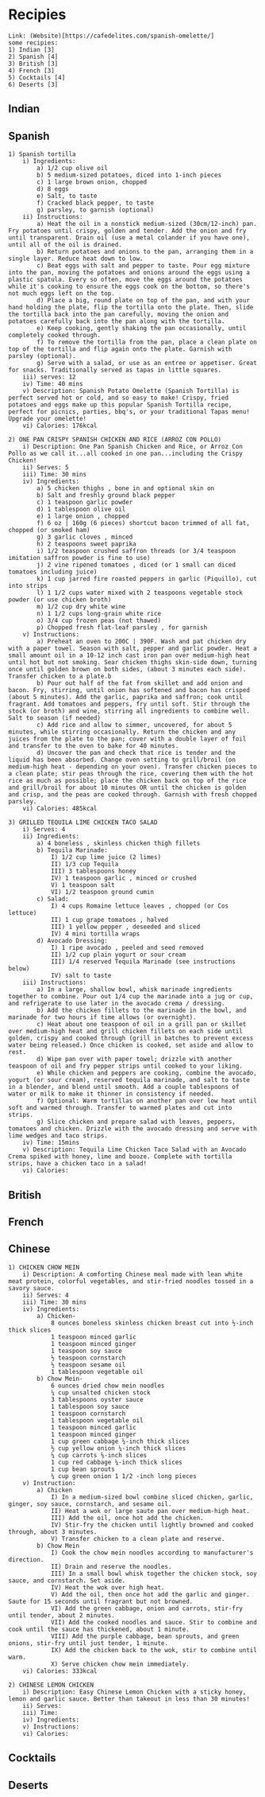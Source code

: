 # Recipies

    Link: (Website)[https://cafedelites.com/spanish-omelette/]
    some recipies:
    1) Indian [3]
    2) Spanish [4]
    3) British [3]
    4) French [3]
    5) Cocktails [4]
    6) Deserts [3]

## Indian

## Spanish

    1) Spanish tortilla
        i) Ingredients:
            a) 1/2 cup olive oil
            b) 5 medium-sized potatoes, diced into 1-inch pieces
            c) 1 large brown onion, chopped
            d) 8 eggs
            e) Salt, to taste
            f) Cracked black pepper, to taste
            g) parsley, to garnish (optional)
        ii) Instructions:
            a) Heat the oil in a nonstick medium-sized (30cm/12-inch) pan. Fry potatoes until crispy, golden and tender. Add the onion and fry until transparent. Drain oil (use a metal colander if you have one), until all of the oil is drained.
            b) Return potatoes and onions to the pan, arranging them in a single layer. Reduce heat down to low.
            c) Beat eggs with salt and pepper to taste. Pour egg mixture into the pan, moving the potatoes and onions around the eggs using a plastic spatula. Every so often, move the eggs around the potatoes while it's cooking to ensure the eggs cook on the bottom, so there's not much eggs left on the top.
            d) Place a big, round plate on top of the pan, and with your hand holding the plate, flip the tortilla onto the plate. Then, slide the tortilla back into the pan carefully, moving the onion and potatoes carefully back into the pan along with the tortilla.
            e) Keep cooking, gently shaking the pan occasionally, until completely cooked through.
            f) To remove the tortilla from the pan, place a clean plate on top of the tortilla and flip again onto the plate. Garnish with parsley (optional).
            g) Serve with a salad, or use as an entree or appetiser. Great for snacks. Traditionally served as tapas in little squares.
        iii) serves: 12
        iv) Time: 40 mins
        v) Description: Spanish Potato Omelette (Spanish Tortilla) is perfect served hot or cold, and so easy to make! Crispy, fried potatoes and eggs make up this popular Spanish Tortilla recipe, perfect for picnics, parties, bbq's, or your traditional Tapas menu! Upgrade your omelette!
        vi) Calories: 176kcal

    2) ONE PAN CRISPY SPANISH CHICKEN AND RICE (ARROZ CON POLLO)
        i) Description: One Pan Spanish Chicken and Rice, or Arroz Con Pollo as we call it...all cooked in one pan...including the Crispy Chicken!
        ii) Serves: 5
        iii) Time: 30 mins
        iv) Ingredients:
            a) 5 chicken thighs , bone in and optional skin on
            b) Salt and freshly ground black pepper
            c) 1 teaspoon garlic powder
            d) 1 tablespoon olive oil
            e) 1 large onion , chopped
            f) 6 oz | 160g (6 pieces) shortcut bacon trimmed of all fat, chopped (or smoked ham)
            g) 3 garlic cloves , minced
            h) 2 teaspoons sweet paprika
            i) 1/2 teaspoon crushed saffron threads (or 3/4 teaspoon imitation saffron powder is fine to use)
            j) 2 vine ripened tomatoes , diced (or 1 small can diced tomatoes including juice)
            k) 1 cup jarred fire roasted peppers in garlic (Piquillo), cut into strips
            l) 1 1/2 cups water mixed with 2 teaspoons vegetable stock powder (or use chicken broth)
            m) 1/2 cup dry white wine
            n) 1 1/2 cups long-grain white rice
            o) 3/4 cup frozen peas (not thawed)
            p) Chopped fresh flat-leaf parsley , for garnish
        v) Instructions:
            a) Preheat an oven to 200C | 390F. Wash and pat chicken dry with a paper towel. Season with salt, pepper and garlic powder. Heat a small amount oil in a 10-12 inch cast iron pan over medium-high heat until hot but not smoking. Sear chicken thighs skin-side down, turning once until golden brown on both sides, (about 3 minutes each side). Transfer chicken to a plate.b
            b) Pour out half of the fat from skillet and add onion and bacon. Fry, stirring, until onion has softened and bacon has crisped (about 5 minutes). Add the garlic, paprika and saffron; cook until fragrant. Add tomatoes and peppers, fry until soft. Stir through the stock (or broth) and wine, stirring all ingredients to combine well. Salt to season (if needed)
            c) Add rice and allow to simmer, uncovered, for about 5 minutes, while stirring occasionally. Return the chicken and any juices from the plate to the pan; cover with a double layer of foil and transfer to the oven to bake for 40 minutes.
            d) Uncover the pan and check that rice is tender and the liquid has been absorbed. Change oven setting to grill/broil (on medium-high heat - depending on your oven). Transfer chicken pieces to a clean plate; stir peas through the rice, covering them with the hot rice as much as possible; place the chicken back on top of the rice and grill/broil for about 10 minutes OR until the chicken is golden and crisp, and the peas are cooked through. Garnish with fresh chopped parsley.
        vi) Calories: 485kcal

    3) GRILLED TEQUILA LIME CHICKEN TACO SALAD
        i) Serves: 4
        ii) Ingredients:
            a) 4 boneless , skinless chicken thigh fillets
            b) Tequila Marinade:
                I) 1/2 cup lime juice (2 limes)
                II) 1/3 cup Tequila
                III) 3 tablespoons honey
                IV) 1 teaspoon garlic , minced or crushed
                V) 1 teaspoon salt
                VI) 1/2 teaspoon ground cumin
            c) Salad:
                I) 4 cups Romaine lettuce leaves , chopped (or Cos lettuce)
                II) 1 cup grape tomatoes , halved
                III) 1 yellow pepper , deseeded and sliced
                IV) 4 mini tortilla wraps
            d) Avocado Dressing:
                I) 1 ripe avocado , peeled and seed removed
                II) 1/2 cup plain yogurt or sour cream
                III) 1/4 reserved Tequila Marinade (see instructions below)
                IV) salt to taste
        iii) Instructions:
            a) In a large, shallow bowl, whisk marinade ingredients together to combine. Pour out 1/4 cup the marinade into a jug or cup, and refrigerate to use later in the avocado crema / dressing.
            b) Add the chicken fillets to the marinade in the bowl, and marinade for two hours if time allows (or overnight).
            c) Heat about one teaspoon of oil in a grill pan or skillet over medium-high heat and grill chicken fillets on each side until golden, crispy and cooked through (grill in batches to prevent excess water being released.) Once chicken is cooked, set aside and allow to rest.
            d) Wipe pan over with paper towel; drizzle with another teaspoon of oil and fry pepper strips until cooked to your liking.
            e) While chicken and peppers are cooking, combine the avocado, yogurt (or sour cream), reserved tequila marinade, and salt to taste in a blender, and blend until smooth. Add a couple tablespoons of water or milk to make it thinner in consistency if needed.
            f) Optional: Warm tortillas on another pan over low heat until soft and warmed through. Transfer to warmed plates and cut into strips.
            g) Slice chicken and prepare salad with leaves, peppers, tomatoes and chicken. Drizzle with the avocado dressing and serve with lime wedges and taco strips.
        iv) Time: 15mins
        v) Description: Tequila Lime Chicken Taco Salad with an Avocado Crema spiked with honey, lime and booze. Complete with tortilla strips, have a chicken taco in a salad!
        vi) Calories:

## British

## French

## Chinese

    1) CHICKEN CHOW MEIN
        i) Description: A comforting Chinese meal made with lean white meat protein, colorful vegetables, and stir-fried noodles tossed in a savory sauce.
        ii) Serves: 4
        iii) Time: 30 mins
        iv) Ingredients:
            a) Chicken-
                8 ounces boneless skinless chicken breast cut into ½-inch thick slices
                1 teaspoon minced garlic
                1 teaspoon minced ginger
                1 teaspoon soy sauce
                ½ teaspoon cornstarch
                ½ teaspoon sesame oil
                1 tablespoon vegetable oil
            b) Chow Mein-
                6 ounces dried chow mein noodles
                ¼ cup unsalted chicken stock
                3 tablespoons oyster sauce
                1 tablespoon soy sauce
                1 teaspoon cornstarch
                1 tablespoon vegetable oil
                1 teaspoon minced garlic
                1 teaspoon minced ginger
                1 cup green cabbage ¼-inch thick slices
                ½ cup yellow onion ¼-inch thick slices
                ¼ cup carrots ⅛-inch slices
                1 cup red cabbage ¼-inch thick slices
                1 cup bean sprouts
                ¼ cup green onion 1 1/2 -inch long pieces
        v) Instruction:
            a) Chicken
                I) In a medium-sized bowl combine sliced chicken, garlic, ginger, soy sauce, cornstarch, and sesame oil.
                II) Heat a wok or large saute pan over medium-high heat.
                III) Add the oil, once hot add the chicken.
                IV) Stir-fry the chicken until lightly browned and cooked through, about 3 minutes.
                V) Transfer chicken to a clean plate and reserve.
            b) Chow Mein
                I) Cook the chow mein noodles according to manufacturer's direction.
                II) Drain and reserve the noodles.
                III) In a small bowl whisk together the chicken stock, soy sauce, and cornstarch. Set aside.
                IV) Heat the wok over high heat.
                V) Add the oil, then once hot add the garlic and ginger. Saute for 15 seconds until fragrant but not browned.
                VI) Add the green cabbage, onion and carrots, stir-fry until tender, about 2 minutes.
                VII) Add the cooked noodles and sauce. Stir to combine and cook until the sauce has thickened, about 1 minute.
                VIII) Add the purple cabbage, bean sprouts, and green onions, stir-fry until just tender, 1 minute.
                IX) Add the chicken back to the wok, stir to combine until warm.
                X) Serve chicken chow mein immediately.
        vi) Calories: 333kcal

    2) CHINESE LEMON CHICKEN
        i) Description: Easy Chinese Lemon Chicken with a sticky honey, lemon and garlic sauce. Better than takeout in less than 30 minutes!
        ii) Serves:
        iii) Time:
        iv) Ingredients:
        v) Instructions:
        vi) Calories:

## Cocktails

## Deserts
